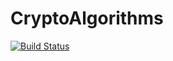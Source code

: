 # CryptoAlgorithms

[![Build Status](https://travis-ci.com/Mbraun5/CryptoAlgorithms.svg?token=RMkgUwFNoBVqHzT8NcEc&branch=master)](https://travis-ci.com/Mbraun5/CryptoAlgorithms)